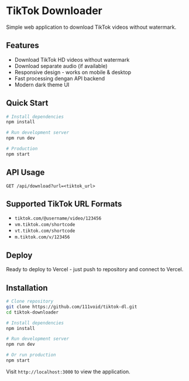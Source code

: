 # TikTok Downloader

Simple web application to download TikTok videos without watermark.

## Features

- Download TikTok HD videos without watermark
- Download separate audio (if available)
- Responsive design - works on mobile & desktop
- Fast processing dengan API backend
- Modern dark theme UI

## Quick Start

```bash
# Install dependencies
npm install

# Run development server
npm run dev

# Production
npm start
```

## API Usage

```
GET /api/download?url=<tiktok_url>
```

## Supported TikTok URL Formats

- `tiktok.com/@username/video/123456`
- `vm.tiktok.com/shortcode`
- `vt.tiktok.com/shortcode`
- `m.tiktok.com/v/123456`

## Deploy

Ready to deploy to Vercel - just push to repository and connect to Vercel.

## Installation

```bash
# Clone repository
git clone https://github.com/111void/tiktok-dl.git
cd tiktok-downloader

# Install dependencies
npm install

# Run development server
npm run dev

# Or run production
npm start
```

Visit `http://localhost:3000` to view the application.